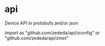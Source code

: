 # api
Device API in protobufs and/or json

import as "github.com/zededa/api/zconfig" or "github.com/zededa/api/zmet"
